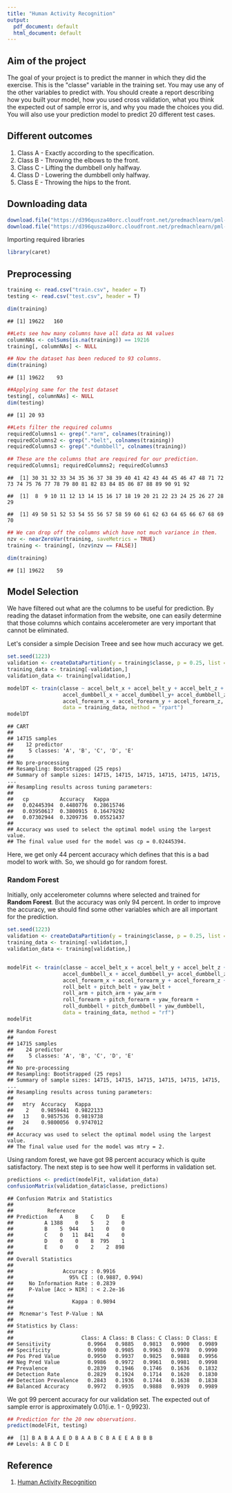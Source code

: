 ```yaml
---
title: "Human Activity Recognition"
output:
  pdf_document: default
  html_document: default
---
```

## Aim of the project

The goal of your project is to predict the manner in which they did the exercise. This is the "classe" variable in the training set. You may use any of the other variables to predict with. You should create a report describing how you built your model, how you used cross validation, what you think the expected out of sample error is, and why you made the choices you did. You will also use your prediction model to predict 20 different test cases.

## Different outcomes

1. Class A - Exactly according to the specification.
2. Class B - Throwing the elbows to the front.
3. Class C - Lifting the dumbbell only halfway.
4. Class D - Lowering the dumbbell only halfway.
5. Class E - Throwing the hips to the front.

## Downloading data


```r
download.file("https://d396qusza40orc.cloudfront.net/predmachlearn/pml-training.csv", destfile = "train.csv")
download.file("https://d396qusza40orc.cloudfront.net/predmachlearn/pml-testing.csv", destfile = "test.csv")
```

Importing required libraries


```r
library(caret)
```

## Preprocessing


```r
training <- read.csv("train.csv", header = T)
testing <- read.csv("test.csv", header = T)

dim(training)
```

```
## [1] 19622   160
```


```r
##Lets see how many columns have all data as NA values
columnNAs <- colSums(is.na(training)) == 19216
training[, columnNAs] <- NULL

## Now the dataset has been reduced to 93 columns.
dim(training)
```

```
## [1] 19622    93
```

```r
##Applying same for the test dataset
testing[, columnNAs] <- NULL
dim(testing)
```

```
## [1] 20 93
```


```r
##Lets filter the required columns
requiredColumns1 <- grep(".*arm", colnames(training))
requiredColumns2 <- grep(".*belt", colnames(training))
requiredColumns3 <- grep(".*dumbbell", colnames(training))

## These are the columns that are required for our prediction.
requiredColumns1; requiredColumns2; requiredColumns3
```

```
##  [1] 30 31 32 33 34 35 36 37 38 39 40 41 42 43 44 45 46 47 48 71 72 73 74 75 76 77 78 79 80 81 82 83 84 85 86 87 88 89 90 91 92
```

```
##  [1]  8  9 10 11 12 13 14 15 16 17 18 19 20 21 22 23 24 25 26 27 28 29
```

```
##  [1] 49 50 51 52 53 54 55 56 57 58 59 60 61 62 63 64 65 66 67 68 69 70
```

```r
## We can drop off the columns which have not much variance in them.
nzv <- nearZeroVar(training, saveMetrics = TRUE)
training <- training[, (nzv$nzv == FALSE)]

dim(training)
```

```
## [1] 19622    59
```

## Model Selection

We have filtered out what are the columns to be useful for prediction. By reading the dataset information from the website, one can easily determine that those columns which contains accelerometer are very important that cannot be eliminated.

Let's consider a simple Decision Treee and see how much accuracy we get.


```r
set.seed(1223)
validation <- createDataPartition(y = training$classe, p = 0.25, list = F)
training_data <- training[-validation,]
validation_data <- training[validation,]

modelDT <- train(classe ~ accel_belt_x + accel_belt_y + accel_belt_z + accel_arm_x + accel_arm_y + accel_arm_z + 
                  accel_dumbbell_x + accel_dumbbell_y+ accel_dumbbell_z +
                  accel_forearm_x + accel_forearm_y + accel_forearm_z, 
                  data = training_data, method = "rpart")
modelDT
```

```
## CART 
## 
## 14715 samples
##    12 predictor
##     5 classes: 'A', 'B', 'C', 'D', 'E' 
## 
## No pre-processing
## Resampling: Bootstrapped (25 reps) 
## Summary of sample sizes: 14715, 14715, 14715, 14715, 14715, 14715, ... 
## Resampling results across tuning parameters:
## 
##   cp          Accuracy   Kappa     
##   0.02445394  0.4480776  0.28615746
##   0.03950617  0.3800915  0.16479292
##   0.07302944  0.3209736  0.05521437
## 
## Accuracy was used to select the optimal model using the largest value.
## The final value used for the model was cp = 0.02445394.
```

Here, we get only 44 percent accuracy which defines that this is a bad model to work with. So, we should go for random forest.

### Random Forest

Initially, only accelerometer columns where selected and trained for **Random Forest**. But the accuracy was only 94 percent. In order to improve the accuracy, we should find some other variables which are all important for the prediction. 


```r
set.seed(1223)
validation <- createDataPartition(y = training$classe, p = 0.25, list = F)
training_data <- training[-validation,]
validation_data <- training[validation,]


modelFit <- train(classe ~ accel_belt_x + accel_belt_y + accel_belt_z + accel_arm_x + accel_arm_y + accel_arm_z + 
                  accel_dumbbell_x + accel_dumbbell_y+ accel_dumbbell_z +
                  accel_forearm_x + accel_forearm_y + accel_forearm_z +
                  roll_belt + pitch_belt + yaw_belt +
                  roll_arm + pitch_arm + yaw_arm +
                  roll_forearm + pitch_forearm + yaw_forearm +
                  roll_dumbbell + pitch_dumbbell + yaw_dumbbell,
                  data = training_data, method = "rf")
modelFit
```

```
## Random Forest 
## 
## 14715 samples
##    24 predictor
##     5 classes: 'A', 'B', 'C', 'D', 'E' 
## 
## No pre-processing
## Resampling: Bootstrapped (25 reps) 
## Summary of sample sizes: 14715, 14715, 14715, 14715, 14715, 14715, ... 
## Resampling results across tuning parameters:
## 
##   mtry  Accuracy   Kappa    
##    2    0.9859441  0.9822133
##   13    0.9857536  0.9819738
##   24    0.9800056  0.9747012
## 
## Accuracy was used to select the optimal model using the largest value.
## The final value used for the model was mtry = 2.
```

Using random forest, we have got 98 percent accuracy which is quite satisfactory. The next step is to see how well it performs in validation set.



```r
predictions <- predict(modelFit, validation_data)
confusionMatrix(validation_data$classe, predictions)
```

```
## Confusion Matrix and Statistics
## 
##           Reference
## Prediction    A    B    C    D    E
##          A 1388    0    5    2    0
##          B    5  944    1    0    0
##          C    0   11  841    4    0
##          D    0    0    8  795    1
##          E    0    0    2    2  898
## 
## Overall Statistics
##                                          
##                Accuracy : 0.9916         
##                  95% CI : (0.9887, 0.994)
##     No Information Rate : 0.2839         
##     P-Value [Acc > NIR] : < 2.2e-16      
##                                          
##                   Kappa : 0.9894         
##                                          
##  Mcnemar's Test P-Value : NA             
## 
## Statistics by Class:
## 
##                      Class: A Class: B Class: C Class: D Class: E
## Sensitivity            0.9964   0.9885   0.9813   0.9900   0.9989
## Specificity            0.9980   0.9985   0.9963   0.9978   0.9990
## Pos Pred Value         0.9950   0.9937   0.9825   0.9888   0.9956
## Neg Pred Value         0.9986   0.9972   0.9961   0.9981   0.9998
## Prevalence             0.2839   0.1946   0.1746   0.1636   0.1832
## Detection Rate         0.2829   0.1924   0.1714   0.1620   0.1830
## Detection Prevalence   0.2843   0.1936   0.1744   0.1638   0.1838
## Balanced Accuracy      0.9972   0.9935   0.9888   0.9939   0.9989
```

We got 99 percent accuracy for our validation set. The expected out of sample error is approximately 0.01(i.e. 1 - 0,9923). 


```r
## Prediction for the 20 new observations.
predict(modelFit, testing)
```

```
##  [1] B A B A A E D B A A B C B A E E A B B B
## Levels: A B C D E
```

## Reference

1. [Human Activity Recognition](http://web.archive.org/web/20161224072740/http:/groupware.les.inf.puc-rio.br/har)

